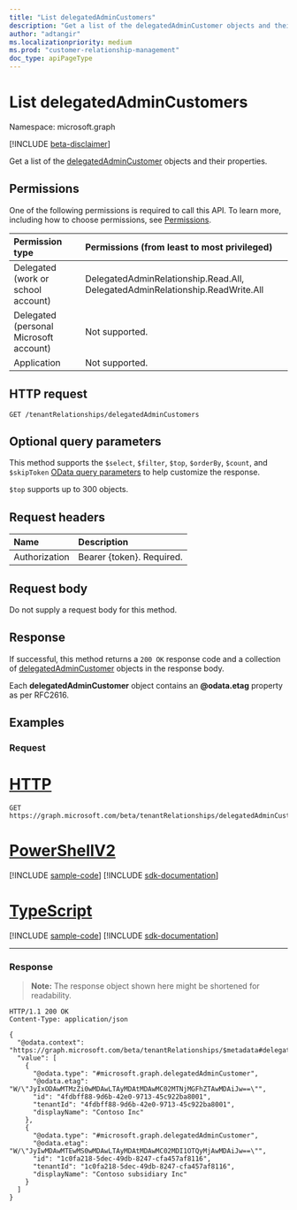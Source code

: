 ```yaml
---
title: "List delegatedAdminCustomers"
description: "Get a list of the delegatedAdminCustomer objects and their properties."
author: "adtangir"
ms.localizationpriority: medium
ms.prod: "customer-relationship-management"
doc_type: apiPageType
---
```


# List delegatedAdminCustomers
Namespace: microsoft.graph

[!INCLUDE [beta-disclaimer](../../includes/beta-disclaimer.md)]

Get a list of the [delegatedAdminCustomer](../resources/delegatedadmincustomer.md) objects and their properties.

## Permissions
One of the following permissions is required to call this API. To learn more, including how to choose permissions, see [Permissions](/graph/permissions-reference).

|Permission type|Permissions (from least to most privileged)|
|:---|:---|
|Delegated (work or school account)| DelegatedAdminRelationship.Read.All, DelegatedAdminRelationship.ReadWrite.All |
|Delegated (personal Microsoft account)| Not supported. |
|Application| Not supported. |

## HTTP request

<!-- {
  "blockType": "ignored"
}
-->
``` http
GET /tenantRelationships/delegatedAdminCustomers
```

## Optional query parameters
This method supports the `$select`, `$filter`, `$top`, `$orderBy`, `$count`, and `$skipToken`  [OData query parameters](/graph/query-parameters) to help customize the response.

`$top` supports up to 300 objects.

## Request headers
|Name|Description|
|:---|:---|
|Authorization|Bearer {token}. Required.|

## Request body
Do not supply a request body for this method.

## Response

If successful, this method returns a `200 OK` response code and a collection of [delegatedAdminCustomer](../resources/delegatedadmincustomer.md) objects in the response body.

Each **delegatedAdminCustomer** object contains an **@odata.etag** property as per RFC2616.

## Examples

### Request

# [HTTP](#tab/http)
<!-- {
  "blockType": "request",
  "name": "list_delegatedadmincustomer"
}
-->
``` http
GET https://graph.microsoft.com/beta/tenantRelationships/delegatedAdminCustomers
```

# [PowerShellV2](#tab/powershellv2)
[!INCLUDE [sample-code](../includes/snippets/powershellv2/list-delegatedadmincustomer-powershellv2-snippets.md)]
[!INCLUDE [sdk-documentation](../includes/snippets/snippets-sdk-documentation-link.md)]

# [TypeScript](#tab/typescript)
[!INCLUDE [sample-code](../includes/snippets/typescript/list-delegatedadmincustomer-typescript-snippets.md)]
[!INCLUDE [sdk-documentation](../includes/snippets/snippets-sdk-documentation-link.md)]

---


### Response
>**Note:** The response object shown here might be shortened for readability.
<!-- {
  "blockType": "response",
  "truncated": true,
  "@odata.type": "Collection(microsoft.graph.delegatedAdminCustomer)"
}
-->
``` http
HTTP/1.1 200 OK
Content-Type: application/json

{
  "@odata.context": "https://graph.microsoft.com/beta/tenantRelationships/$metadata#delegatedAdminCustomers",
  "value": [
    {
      "@odata.type": "#microsoft.graph.delegatedAdminCustomer",
      "@odata.etag": "W/\"JyIxODAwMTMzZi0wMDAwLTAyMDAtMDAwMC02MTNjMGFhZTAwMDAiJw==\"",
      "id": "4fdbff88-9d6b-42e0-9713-45c922ba8001",
      "tenantId": "4fdbff88-9d6b-42e0-9713-45c922ba8001",
      "displayName": "Contoso Inc"
    },
    {
      "@odata.type": "#microsoft.graph.delegatedAdminCustomer",
      "@odata.etag": "W/\"JyIwMDAwMTEwMS0wMDAwLTAyMDAtMDAwMC02MDI1OTQyMjAwMDAiJw==\"",
      "id": "1c0fa218-5dec-49db-8247-cfa457af8116",
      "tenantId": "1c0fa218-5dec-49db-8247-cfa457af8116",
      "displayName": "Contoso subsidiary Inc"
    }
  ]
}
```

